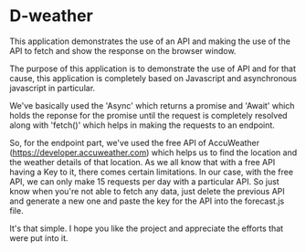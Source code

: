 # D-weather
This application demonstrates the use of an API and making the use of the API to fetch and show the response on the browser window.

The purpose of this application is to demonstrate the use of API and for that cause, this application is completely based on Javascript and asynchronous javascript in particular.

We've basically used the 'Async' which returns a promise and 'Await' which holds the reponse for the promise until the request is completely resolved along with 'fetch()' which helps in making the requests to an endpoint.

So, for the endpoint part, we've used the free API of AccuWeather (https://developer.accuweather.com) which helps us to find the location and the weather details of that location.
As we all know that with a free API having a Key to it, there comes certain limitations. 
In our case, with the free API, we can only make 15 requests per day with a particular API. 
So just know when you're not able to fetch any data, just delete the previous API and generate a new one and paste the key for the API into the forecast.js file.

It's that simple.
I hope you like the project and appreciate the efforts that were put into it.

